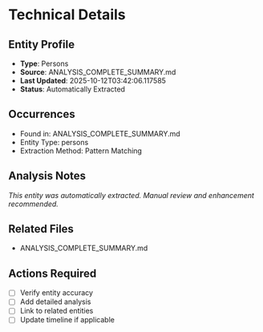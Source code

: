 # Technical Details

## Entity Profile
- **Type**: Persons
- **Source**: ANALYSIS_COMPLETE_SUMMARY.md
- **Last Updated**: 2025-10-12T03:42:06.117585
- **Status**: Automatically Extracted

## Occurrences
- Found in: ANALYSIS_COMPLETE_SUMMARY.md
- Entity Type: persons
- Extraction Method: Pattern Matching

## Analysis Notes
*This entity was automatically extracted. Manual review and enhancement recommended.*

## Related Files
- ANALYSIS_COMPLETE_SUMMARY.md

## Actions Required
- [ ] Verify entity accuracy
- [ ] Add detailed analysis
- [ ] Link to related entities
- [ ] Update timeline if applicable

